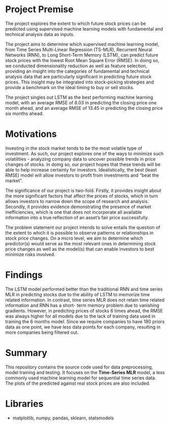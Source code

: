 # Project Premise
The project explores the extent to which future stock prices can be predicted using supervised machine learning models with fundamental and technical analysis data as inputs. 

The project aims to determine which supervised machine learning model, from Time Series Multi-Linear Regression (TS-MLR), Recurrent Neural Networks (RNN), to Long Short-Term Memory (LSTM), can predict future stock prices with the lowest Root Mean Square Error (RMSE). In doing so, we conducted dimensionality reduction as well as feature selection, providing an insight into the categories of fundamental and technical analysis data that are particularly significant in predicting future stock prices. This insight may be integrated into stock-picking strategies and provide a benchmark on the ideal timing to buy or sell stocks.

The project singles out LSTM as the best performing machine learning model, with an average RMSE of 8.03 in predicting the closing price one month ahead, and an average RMSE of 13.45 in predicting the closing price six months ahead.

# Motivations

Investing in the stock market tends to be the most volatile type of investment. As such, our project explores one of the ways to minimize such volatilities - analyzing company data to uncover possible trends in price changes of stocks. In doing so, our project hopes that these trends will be able to help increase certainty for investors. Idealistically, the best (least RMSE) model will allow investors to profit from investments and “beat the market”. 

The significance of our project is two-fold. Firstly, it provides insight about the more significant factors that affect the prices of stocks, which in turn allows investors to narrow down the scope of research and analysis. Secondly, it provides evidence demonstrating the presence of market inefficiencies, which is one that does not incorporate all available information into a true reflection of an asset’s fair price successfully.   

The problem statement our project intends to solve entails the question of the extent to which it is possible to observe patterns or relationships in stock price changes. On a micro level, we aim to determine which predictor(s) would serve as the most relevant ones in determining stock price changes as well as the model(s) that can enable investors to best minimize risks involved.

# Findings

The LSTM model performed better than the traditional RNN and time series MLR in predicting stocks due to the ability of LSTM to memorize time related information. In contrast, time series MLR does not retain time related information and RNN has a short- term memory problem due to vanishing gradients. However, in predicting prices of stocks 6 times ahead, the RMSE was always higher for all models due to the lack of training data used in training the 6 months model. Since we require companies to have 180 priors data as one point, we have less data points for each company, resulting in more companies being filtered out.


# Summary
This repository contains the source code used for data preprocessing, model training and testing. It focuses on the <b>Time-Series MLR</b> model, a less commonly used machine learning model for sequential time series data. The plots of the predicted against real stock prices are also included. 

# Libraries
* matplotlib, numpy, pandas, sklearn, statsmodels
